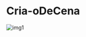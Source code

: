# Cria-oDeCena

![img1](https://github.com/guifons/Aline-Atividade/assets/163131651/29aa7083-d6e1-4800-a9fa-02066277150c)